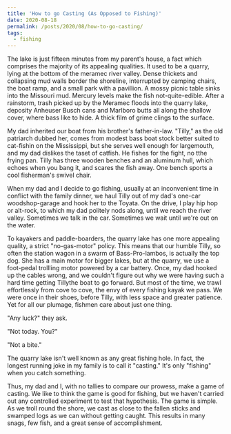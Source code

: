 ```yaml
---
title: 'How to go Casting (As Opposed to Fishing)'
date: 2020-08-18
permalink: /posts/2020/08/how-to-go-casting/
tags:
  - fishing
---
```


The lake is just fifteen minutes from my parent's house, a fact which comprises the majority of its
appealing qualities.  It used to be a quarry, lying at the bottom of the meramec river
valley. Dense thickets and collapsing mud walls border the shoreline, interrupted by camping
chairs, the boat ramp, and a small park with a pavillion. A mossy picnic table sinks into the
Missouri mud. Mercury levels make the fish not-quite-edible. After a rainstorm, trash picked up by
the Meramec floods into the quarry lake, deposity Anheuser Busch cans and Marlboro butts all along
the shallow cover, where bass like to hide. A thick film of grime clings to the surface.

My dad inherited our boat from his brother's father-in-law. "Tilly," as the old patriarch dubbed
her, comes from modest bass boat stock better suited to cat-fishin on the Mississippi, but she
serves well enough for largemouth, and my dad dislikes the taset of catfish. He fishes for the
fight, no tthe frying pan. Tilly has three wooden benches and an aluminum hull, which echoes when
you bang it, and scares the fish away. One bench sports a cool fisherman's swivel chair.

When my dad and I decide to go fishing, usually at an inconvenient time in conflict with the family
dinner, we haul Tilly <!-- is it Tilly or Tillie? --> out of my dad's one-car woodshop-garage and
hook her to the Toyata. On the drive, I play hip hop or alt-rock, to which my dad politely nods
along, until we reach the river valley. Sometimes we talk in the car. Sometimes we wait until we're
out on the water.

To kayakers and paddle-boarders, the quarry lake has one more appealing quality, a strict
"no-gas-motor" policy. This means that our humble Tilly, so often the station wagon in a swarm of
Bass-Pro-lambos, is actually the top dog. She has a main motor for bigger lakes, but at the quarry,
we use a foot-pedal trollling motor powered by a car battery. Once, my dad hooked up the cables
wrong, and we couldn't figure out why we were having such a hard time getting Tillythe boat to go
forward. But most of the time, we trawl effortlessly from cove to cove, the envy of every fishing
kayak we pass. We were once in their shoes, before Tilly, with less space and greater patience. Yet
for all our plumage, fishmen care about just one thing.

"Any luck?" they ask.

"Not today. You?"

"Not a bite."

The quarry lake isn't well known as any great fishing hole. In fact, the longest running joke in my
family is to call it "casting." It's only "fishing" when you catch something.

Thus, my dad and I, with no tallies to compare our prowess, make a game of casting. We like to
think the game is good for fishing, but we haven't carried out any controlled experiment to test
that hypothesis. The game is simple. As we troll round the shore, we cast as close to the fallen
sticks and swamped logs as we can without getting caught. This results in many snags, few fish, and
a great sense of accomplishment.


<!-- Headings are cool -->
<!-- ====== -->

<!-- You can have many headings -->
<!-- ====== -->

<!-- Aren't headings cool? -->
<!-- ------ -->

